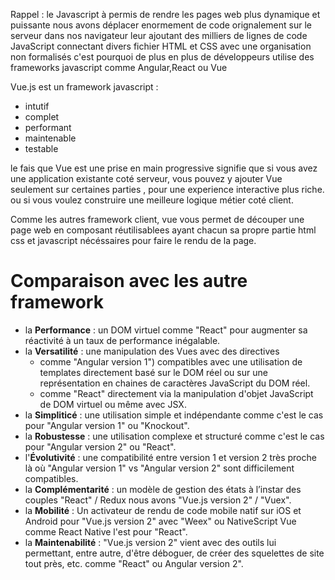 ﻿Rappel : le Javascript à permis de rendre les pages web plus dynamique et puissante
nous avons déplacer enormement de code orignalement  sur le serveur dans nos navigateur 
leur ajoutant des milliers de lignes de code JavaScript connectant divers fichier HTML et CSS avec une organisation non formalisés
c'est pourquoi de plus en plus de développeurs utilise des frameworks javascript comme Angular,React ou Vue

Vue.js est un framework javascript : 

 - intutif 
 - complet
 - performant
 - maintenable
 - testable

 le fais que Vue est une prise en main progressive signifie que si vous avez une application existante coté serveur, vous pouvez y ajouter Vue seulement sur certaines parties , pour une experience interactive plus riche.
 ou si vous voulez construire une meilleure logique métier coté client.

Comme les autres framework client, vue vous permet de découper une page web en composant réutilisablees ayant chacun sa propre partie html css et javascript nécéssaires pour faire le rendu de la page.

# Comparaison avec les autre framework

-   la  **Performance**  : un DOM virtuel comme   "React" pour augmenter sa réactivité à un taux de performance inégalable.
-   la  **Versatilité**  : une manipulation des Vues avec des directives
    -   comme   "Angular version 1")  compatibles avec une utilisation de templates directement basé sur le DOM réel ou sur une représentation en chaines de caractères JavaScript du DOM réel.
    -   comme  "React" directement via la manipulation d'objet JavaScript de DOM virtuel ou même avec JSX.
-   la  **Simpliticé**  : une utilisation simple et indépendante comme c'est le cas pour   "Angular version 1"  ou  "Knockout".
-   la  **Robustesse**  : une utilisation complexe et structuré comme c'est le cas pour   "Angular version 2" ou   "React".
-   l'**Évolutivité**  : une compatibilité entre version 1 et version 2 très proche là où   "Angular version 1" vs   "Angular version 2"  sont difficilement compatibles.
-   la  **Complémentarité**  : un modèle de gestion des états à l’instar des couples   "React"  /  Redux nous avons  "Vue.js version 2"  /  "Vuex".
-   la  **Mobilité**  : Un activateur de rendu de code mobile natif sur iOS et Android pour   "Vue.js version 2" avec  "Weex"  ou  NativeScript Vue comme React Native l'est pour   "React".
-   la  **Maintenabilité**  :   "Vue.js version 2"  vient avec des outils lui permettant, entre autre, d'être déboguer, de créer des squelettes de site tout près, etc. comme  "React" ou  Angular version 2".
